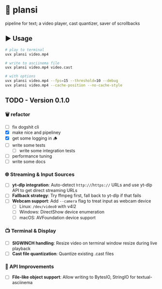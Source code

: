# 👾 plansi

pipeline for text; a video player, cast quantizer, saver of scrollbacks

## ▶ Usage

```bash
# play to terminal
uvx plansi video.mp4

# write to asciinema file
uvx plansi video.mp4 video.cast

# with options
uvx plansi video.mp4 --fps=15 --threshold=10 --debug
uvx plansi video.mp4 --cache-position --no-cache-style
```

## TODO - Version 0.1.0

### 🗑️ refactor

- [ ] fix dogshit cli
- [x] make nice and pipeliney
- [x] get some logging in 🪵
- [ ] write some tests
  - [ ] write some integration tests
- [ ] performance tuning
- [ ] write some docs

### 🌐 Streaming & Input Sources
- [ ] **yt-dlp integration**: Auto-detect `http://`/`https://` URLs and use yt-dlp API to get direct streaming URLs
- [ ] **Fallback strategy**: Try ffmpeg first, fall back to yt-dlp if that fails
- [ ] **Webcam support**: Add `--camera` flag to treat input as webcam device
  - [ ] Linux: `/dev/video0` with v4l2
  - [ ] Windows: DirectShow device enumeration
  - [ ] macOS: AVFoundation device support

### 📺 Terminal & Display
- [ ] **SIGWINCH handling**: Resize video on terminal window resize during live playback
- [ ] **Cast file quantization**: Quantize existing .cast files

### 🔧 API Improvements
- [ ] **File-like object support**: Allow writing to BytesIO, StringIO for textual-asciinema
